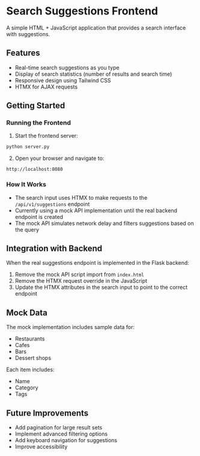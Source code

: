 # Search Suggestions Frontend

A simple HTML + JavaScript application that provides a search interface with suggestions.

## Features

- Real-time search suggestions as you type
- Display of search statistics (number of results and search time)
- Responsive design using Tailwind CSS
- HTMX for AJAX requests

## Getting Started

### Running the Frontend

1. Start the frontend server:

```bash
python server.py
```

2. Open your browser and navigate to:

```
http://localhost:8080
```

### How It Works

- The search input uses HTMX to make requests to the `/api/v1/suggestions` endpoint
- Currently using a mock API implementation until the real backend endpoint is created
- The mock API simulates network delay and filters suggestions based on the query

## Integration with Backend

When the real suggestions endpoint is implemented in the Flask backend:

1. Remove the mock API script import from `index.html`
2. Remove the HTMX request override in the JavaScript
3. Update the HTMX attributes in the search input to point to the correct endpoint

## Mock Data

The mock implementation includes sample data for:
- Restaurants
- Cafes
- Bars
- Dessert shops

Each item includes:
- Name
- Category
- Tags

## Future Improvements

- Add pagination for large result sets
- Implement advanced filtering options
- Add keyboard navigation for suggestions
- Improve accessibility 
